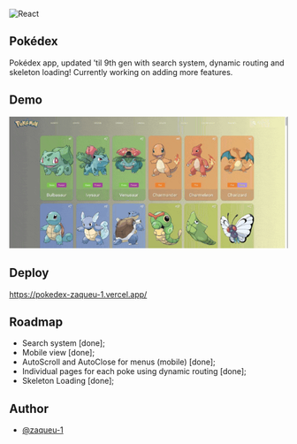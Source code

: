 
![React](https://camo.githubusercontent.com/ab4c3c731a174a63df861f7b118d6c8a6c52040a021a552628db877bd518fe84/68747470733a2f2f696d672e736869656c64732e696f2f62616467652f72656163742d2532333230323332612e7376673f7374796c653d666f722d7468652d6261646765266c6f676f3d7265616374266c6f676f436f6c6f723d253233363144414642)

## Pokédex
Pokédex app, updated 'til 9th gen with search system, dynamic routing and skeleton loading! Currently working on adding more features.

## Demo
![demo](https://github.com/zaqueu-1/pokedex/blob/main/chrome-capture-2023-0-17.gif)

## Deploy
https://pokedex-zaqueu-1.vercel.app/

## Roadmap
- Search system [done];
- Mobile view [done];
- AutoScroll and AutoClose for menus (mobile) [done];
- Individual pages for each poke using dynamic routing [done];
- Skeleton Loading [done];

## Author
- [@zaqueu-1](https://www.github.com/zaqueu-1)

